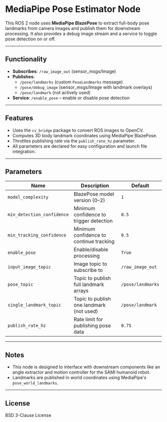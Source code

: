 # MediaPipe Pose Estimator Node

This ROS 2 node uses **MediaPipe BlazePose** to extract full-body pose landmarks from camera images and publish them for downstream processing. It also provides a debug image stream and a service to toggle pose detection on or off.

---

## Functionality

- **Subscribes**: `/raw_image_out` (sensor_msgs/Image)
- **Publishes**:
  - `/pose/landmarks` (custom `PoseLandmarks` message)
  - `/pose/debug_image` (sensor_msgs/Image with landmark overlays)
  - `/pose/landmark` (not actively used)
- **Service**: `/enable_pose` – enable or disable pose detection

---

## Features

- Uses the `cv_bridge` package to convert ROS images to OpenCV.
- Computes 3D body landmark coordinates using MediaPipe BlazePose.
- Throttles publishing rate via the `publish_rate_hz` parameter.
- All parameters are declared for easy configuration and launch file integration.

---

## Parameters

| Name                      | Description                                 | Default  |
|---------------------------|---------------------------------------------|----------|
| `model_complexity`        | BlazePose model version (0–2)               | `1`      |
| `min_detection_confidence`| Minimum confidence to trigger detection     | `0.5`    |
| `min_tracking_confidence` | Minimum confidence to continue tracking     | `0.5`    |
| `enable_pose`             | Enable/disable processing                   | `True`   |
| `input_image_topic`       | Image topic to subscribe to                 | `/raw_image_out` |
| `pose_topic`              | Topic to publish full landmark arrays       | `/pose/landmarks` |
| `single_landmark_topic`   | Topic to publish one landmark (not used)    | `/pose/landmark` |
| `publish_rate_hz`         | Rate limit for publishing pose data         | `0.75`   |

---

## Notes

- This node is designed to interface with downstream components like an angle extractor and motion controller for the SAMI humanoid robot.
- Landmarks are published in world coordinates using MediaPipe's `pose_world_landmarks`.

---
##  License

BSD 3-Clause License

